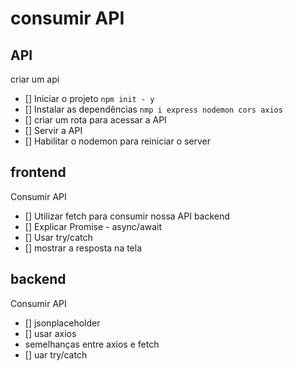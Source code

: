 # consumir API

## API

criar um api

- [] Iniciar o projeto `npm init - y`
- [] Instalar as dependências `nmp i express nodemon cors axios`
- [] criar um rota para acessar a API
- [] Servir a API
- [] Habilitar o nodemon para reiniciar o server

## frontend

Consumir API

- [] Utilizar fetch para consumir nossa API backend
- [] Explicar Promise - async/await
- [] Usar try/catch
- [] mostrar a resposta na tela

## backend

Consumir API

- [] jsonplaceholder
- [] usar axios
- semelhanças entre axios e fetch
- [] uar try/catch
